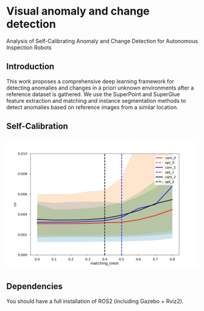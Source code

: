 
# Visual anomaly and change detection

Analysis of  Self-Calibrating Anomaly and Change Detection for Autonomous Inspection Robots

## Introduction

This work proposes a comprehensive deep learning framework for detecting anomalies and changes in a priori unknown environments after a reference dataset is gathered.
We use the SuperPoint and SuperGlue feature extraction and
matching and instance segmentation methods to detect anomalies based on reference images from a similar location. 

## Self-Calibration

![](./self_calibration/calibration_results/cameras_key_thresh0.003.png)



## Dependencies
You should have a full installation of ROS2 (including Gazebo + Rviz2).
